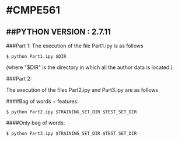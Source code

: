 #CMPE561
=========
##PYTHON VERSION : 2.7.11
-----------------------

###Part 1:
The execution of the file Part1.ipy is as follows

```
$ python Part1.ipy $DIR
```

(where "$DIR" is the directory in which all the author data is located.)


###Part 2:

The execution of the files Part2.ipy and Part3.ipy are as follows

####Bag of words + features:

```
$ python Part2.ipy $TRAINING_SET_DIR $TEST_SET_DIR
```


####Only bag of words:

```
$ python Part3.ipy $TRAINING_SET_DIR $TEST_SET_DIR
```

